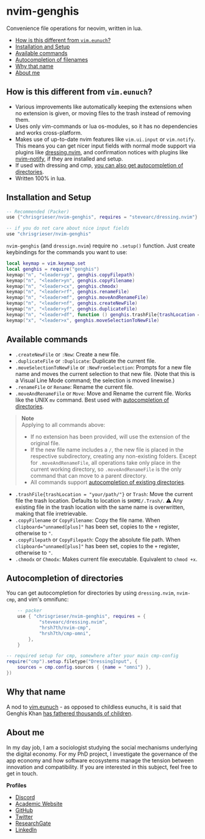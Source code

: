 # nvim-genghis
Convenience file operations for neovim, written in lua. 

<!--toc:start-->
- [How is this different from `vim.eunuch`?](#how-is-this-different-from-vimeunuch)
- [Installation and Setup](#installation-and-setup)
- [Available commands](#available-commands)
- [Autocompletion of filenames](#autocompletion-of-directories)
- [Why that name](#why-that-name)
- [About me](#about-me)
<!--toc:end-->

## How is this different from `vim.eunuch`?
- Various improvements like automatically keeping the extensions when no extension is given, or moving files to the trash instead of removing them.
- Uses only vim-commands or lua os-modules, so it has no dependencies and works cross-platform.
- Makes use of up-to-date nvim features like `vim.ui.input` or `vim.notify`. This means you can get nicer input fields with normal mode support via plugins like [dressing.nvim](https://github.com/stevearc/dressing.nvim), and confirmation notices with plugins like [nvim-notify](https://github.com/rcarriga/nvim-notify), if they are installed and setup.
- If used with dressing and cmp, [you can also get autocompletion of directories](#autocompletion-of-directories).
- Written 100% in lua. 

## Installation and Setup

```lua
-- Recommended (Packer)
use {"chrisgrieser/nvim-genghis", requires = "stevearc/dressing.nvim"}

-- if you do not care about nice input fields
use "chrisgrieser/nvim-genghis"
```

`nvim-genghis` (and `dressign.nvim`) require no `.setup()` function. Just create keybindings for the commands you want to use:

```lua
local keymap = vim.keymap.set
local genghis = require("genghis")
keymap("n", "<leader>yp", genghis.copyFilepath)
keymap("n", "<leader>yn", genghis.copyFilename)
keymap("n", "<leader>cx", genghis.chmodx)
keymap("n", "<leader>rf", genghis.renameFile)
keymap("n", "<leader>mf", genghis.moveAndRenameFile)
keymap("n", "<leader>nf", genghis.createNewFile)
keymap("n", "<leader>yf", genghis.duplicateFile)
keymap("n", "<leader>df", function () genghis.trashFile{trashLocation = "your/path"} end) -- default: "$HOME/.Trash".
keymap("x", "<leader>x", genghis.moveSelectionToNewFile)
```

## Available commands
- `.createNewFile` or `:New`: Create a new file.
- `.duplicateFile` or `:Duplicate`: Duplicate the current file.
- `.moveSelectionToNewFile` or `:NewFromSelection`: Prompts for a new file name and moves the current selection to that new file. (Note that this is a Visual Line Mode command; the selection is moved linewise.)
- `.renameFile` or `Rename`: Rename the current file.
- `.moveAndRenameFile` or `Move`: Move and Rename the current file. Works like the UNIX `mv` command. Best used with [autocompletion of directories](#autocompletion-of-directories).

> __Note__  
> Applying to all commands above: 
> - If no extension has been provided, will use the extension of the original file.
> - If the new file name includes a `/`, the new file is placed in the respective subdirectory, creating any non-existing folders. Except for `.moveAndRenameFile`, all operations take only place in the current working directory, so `.moveAndRenameFile` is the only command that can move to a parent directory.
> - All commands support [autocompletion of existing directories](#autocompletion-of-directories).

- `.trashFile{trashLocation = "your/path/"}` or `Trash`: Move the current file the trash location. Defaults to location is `$HOME/.Trash/`. ⚠️ Any existing file in the trash location with the same name is overwritten, making that file irretrievable.
- `.copyFilename` or `CopyFilename`: Copy the file name. When `clipboard="unnamed[plus]"` has been set, copies to the `+` register, otherwise to `"`.
- `.copyFilepath` or `CopyFilepath`: Copy the absolute file path. When `clipboard="unnamed[plus]"` has been set, copies to the `+` register, otherwise to `"`.
- `.chmodx` or `Chmodx`: Makes current file executable. Equivalent to `chmod +x`.

## Autocompletion of directories
You can get autocompletion for directories by using `dressing.nvim`, `nvim-cmp`, and vim's omnifunc:

```lua
	-- packer
	use { "chrisgrieser/nvim-genghis", requires = {
			"stevearc/dressing.nvim",
			"hrsh7th/nvim-cmp",
			"hrsh7th/cmp-omni",
		},
	}
```

```lua
-- required setup for cmp, somewhere after your main cmp-config
require("cmp").setup.filetype("DressingInput", {
	sources = cmp.config.sources { {name = "omni"} },
})
```

## Why that name
A nod to [vim.eunuch](https://github.com/tpope/vim-eunuch) - as opposed to childless eunuchs, it is said that Genghis Khan [has fathered thousands of children](https://allthatsinteresting.com/genghis-khan-children).

<!-- vale Google.FirstPerson = NO -->
## About me
In my day job, I am a sociologist studying the social mechanisms underlying the digital economy. For my PhD project, I investigate the governance of the app economy and how software ecosystems manage the tension between innovation and compatibility. If you are interested in this subject, feel free to get in touch.

__Profiles__
- [Discord](https://discordapp.com/users/462774483044794368/)
- [Academic Website](https://chris-grieser.de/)
- [GitHub](https://github.com/chrisgrieser/)
- [Twitter](https://twitter.com/pseudo_meta)
- [ResearchGate](https://www.researchgate.net/profile/Christopher-Grieser)
- [LinkedIn](https://www.linkedin.com/in/christopher-grieser-ba693b17a/)
